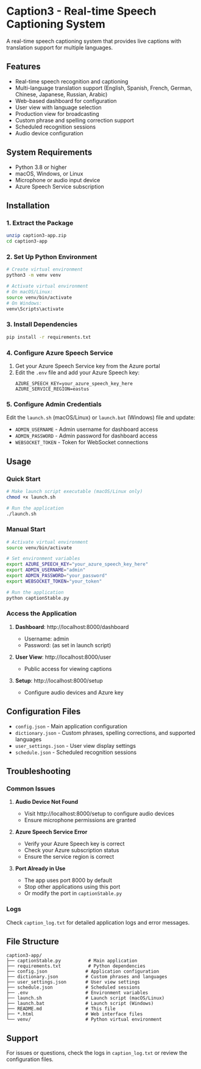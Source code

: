 # Caption3 - Real-time Speech Captioning System

A real-time speech captioning system that provides live captions with translation support for multiple languages.

## Features

- Real-time speech recognition and captioning
- Multi-language translation support (English, Spanish, French, German, Chinese, Japanese, Russian, Arabic)
- Web-based dashboard for configuration
- User view with language selection
- Production view for broadcasting
- Custom phrase and spelling correction support
- Scheduled recognition sessions
- Audio device configuration

## System Requirements

- Python 3.8 or higher
- macOS, Windows, or Linux
- Microphone or audio input device
- Azure Speech Service subscription

## Installation

### 1. Extract the Package

```bash
unzip caption3-app.zip
cd caption3-app
```

### 2. Set Up Python Environment

```bash
# Create virtual environment
python3 -m venv venv

# Activate virtual environment
# On macOS/Linux:
source venv/bin/activate
# On Windows:
venv\Scripts\activate
```

### 3. Install Dependencies

```bash
pip install -r requirements.txt
```

### 4. Configure Azure Speech Service

1. Get your Azure Speech Service key from the Azure portal
2. Edit the `.env` file and add your Azure Speech key:
   ```
   AZURE_SPEECH_KEY=your_azure_speech_key_here
   AZURE_SERVICE_REGION=eastus
   ```

### 5. Configure Admin Credentials

Edit the `launch.sh` (macOS/Linux) or `launch.bat` (Windows) file and update:
- `ADMIN_USERNAME` - Admin username for dashboard access
- `ADMIN_PASSWORD` - Admin password for dashboard access
- `WEBSOCKET_TOKEN` - Token for WebSocket connections

## Usage

### Quick Start

```bash
# Make launch script executable (macOS/Linux only)
chmod +x launch.sh

# Run the application
./launch.sh
```

### Manual Start

```bash
# Activate virtual environment
source venv/bin/activate

# Set environment variables
export AZURE_SPEECH_KEY="your_azure_speech_key_here"
export ADMIN_USERNAME="admin"
export ADMIN_PASSWORD="your_password"
export WEBSOCKET_TOKEN="your_token"

# Run the application
python captionStable.py
```

### Access the Application

1. **Dashboard**: http://localhost:8000/dashboard
   - Username: admin
   - Password: (as set in launch script)

2. **User View**: http://localhost:8000/user
   - Public access for viewing captions

3. **Setup**: http://localhost:8000/setup
   - Configure audio devices and Azure key

## Configuration Files

- `config.json` - Main application configuration
- `dictionary.json` - Custom phrases, spelling corrections, and supported languages
- `user_settings.json` - User view display settings
- `schedule.json` - Scheduled recognition sessions

## Troubleshooting

### Common Issues

1. **Audio Device Not Found**
   - Visit http://localhost:8000/setup to configure audio devices
   - Ensure microphone permissions are granted

2. **Azure Speech Service Error**
   - Verify your Azure Speech key is correct
   - Check your Azure subscription status
   - Ensure the service region is correct

3. **Port Already in Use**
   - The app uses port 8000 by default
   - Stop other applications using this port
   - Or modify the port in `captionStable.py`

### Logs

Check `caption_log.txt` for detailed application logs and error messages.

## File Structure

```
caption3-app/
├── captionStable.py          # Main application
├── requirements.txt          # Python dependencies
├── config.json              # Application configuration
├── dictionary.json          # Custom phrases and languages
├── user_settings.json       # User view settings
├── schedule.json            # Scheduled sessions
├── .env                     # Environment variables
├── launch.sh                # Launch script (macOS/Linux)
├── launch.bat               # Launch script (Windows)
├── README.md                # This file
├── *.html                   # Web interface files
└── venv/                    # Python virtual environment
```

## Support

For issues or questions, check the logs in `caption_log.txt` or review the configuration files. 